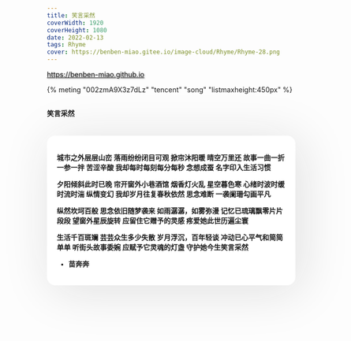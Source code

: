 ```yaml
---
title: 笑言采然
coverWidth: 1920
coverHeight: 1080
date: 2022-02-13
tags: Rhyme
cover: https://benben-miao.gitee.io/image-cloud/Rhyme/Rhyme-28.png
---
```


<!-- <div style="background-color: #eeeeee; width: 120px; padding:5px 20px; border-radius: 3px;">Read More</div> -->
<!-- more -->

<div class="card">
  <a href="https://benben-miao.github.io" style="text-shadow: 1px 1px 3px #888;">https://benben-miao.github.io</a>
</div>

{% meting "002zmA9X3z7dLz" "tencent" "song" "listmaxheight:450px" %}

## 
#### 笑言采然
<br/>
<div class="rhyme">

城市之外层层山峦
落雨纷纷闭目可观
掀帘沐阳暖
晴空万里还
故事一曲一折一参一拌
苦涩辛酸
我却每时每刻每分每秒
念想成蚕
名字印入生活习惯

夕阳倾斜此时已晚
帘开窗外小巷酒馆
烟香灯火乱
星空暮色寒
心绪时波时缓时流时湍
纵情变幻
我却岁月往复春秋依然
思念难断
一袭阑珊勾画平凡

纵然坎坷百般
思念依旧随梦袭来
如雨潺潺，如雾弥漫
记忆已琉璃飘零片片段段
望窗外星辰旋转
应留住它赠予的灵感
疼爱她此世历遍尘寰

生活千百斑斓
芸芸众生多少失散
岁月浮沉，百年轻谈
冲动已心平气和简简单单
听街头故事委婉
应赋予它灵魂的灯盏
守护她今生笑言采然

- 苗奔奔
</div>

<style>
.rhyme {
  border-radius: 17px;
  background: #ffffff;
  box-shadow:  9px 9px 100px #dedede,
              -9px -9px 100px #ffffff;
  padding: 20px;
  font-family: 'YouYuan';
  font-weight: bold;
  font-size: 1.0em;
}
</style>

